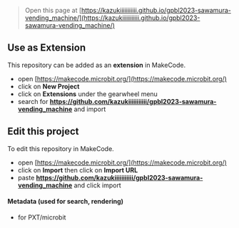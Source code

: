 
> Open this page at [https://kazukiiiiiiiiiii.github.io/gpbl2023-sawamura-vending_machine/](https://kazukiiiiiiiiiii.github.io/gpbl2023-sawamura-vending_machine/)

## Use as Extension

This repository can be added as an **extension** in MakeCode.

* open [https://makecode.microbit.org/](https://makecode.microbit.org/)
* click on **New Project**
* click on **Extensions** under the gearwheel menu
* search for **https://github.com/kazukiiiiiiiiiii/gpbl2023-sawamura-vending_machine** and import

## Edit this project

To edit this repository in MakeCode.

* open [https://makecode.microbit.org/](https://makecode.microbit.org/)
* click on **Import** then click on **Import URL**
* paste **https://github.com/kazukiiiiiiiiiii/gpbl2023-sawamura-vending_machine** and click import

#### Metadata (used for search, rendering)

* for PXT/microbit
<script src="https://makecode.com/gh-pages-embed.js"></script><script>makeCodeRender("{{ site.makecode.home_url }}", "{{ site.github.owner_name }}/{{ site.github.repository_name }}");</script>
